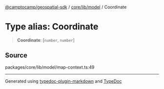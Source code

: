 [@camptocamp/geospatial-sdk](../../../../index.md) / [core/lib/model](../index.md) / Coordinate

# Type alias: Coordinate

> **Coordinate**: [`number`, `number`]

## Source

packages/core/lib/model/map-context.ts:49

***

Generated using [typedoc-plugin-markdown](https://www.npmjs.com/package/typedoc-plugin-markdown) and [TypeDoc](https://typedoc.org/)
